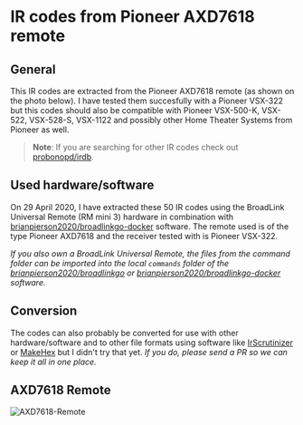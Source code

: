 # IR codes from Pioneer AXD7618 remote

## General
This IR codes are extracted from the Pioneer AXD7618 remote (as shown on the photo below). I have tested them succesfully with a Pioneer VSX-322 but this codes should also be compatible with Pioneer VSX-500-K, VSX-522, VSX-528-S, VSX-1122 and possibly other Home Theater Systems from Pioneer as well.

> **Note**: If you are searching for other IR codes check out [probonopd/irdb](https://github.com/probonopd/irdb).

## Used hardware/software
On 29 April 2020, I have extracted these 50 IR codes using the BroadLink Universal Remote (RM mini 3) hardware in combination with [brianpierson2020/broadlinkgo-docker](https://github.com/brianpierson2020/broadlinkgo-docker) software. The remote used is of the type Pioneer AXD7618 and the receiver tested with is Pioneer VSX-322.

_If you also own a BroadLink Universal Remote, the files from the command folder can be imported into the local `commands` folder of the [brianpierson2020/broadlinkgo](https://github.com/rob121/broadlinkgo) or [brianpierson2020/broadlinkgo-docker](https://github.com/brianpierson2020/broadlinkgo-docker) software._

## Conversion
The codes can also probably be converted for use with other hardware/software and to other file formats using software like [IrScrutinizer](https://github.com/bengtmartensson/IrScrutinizer) or [MakeHex](https://github.com/probonopd/MakeHex) but I didn't try that yet. _If you do, please send a PR so we can keep it all in one place._

## AXD7618 Remote

![AXD7618-Remote](https://user-images.githubusercontent.com/64499648/80621061-0e924700-8a47-11ea-984c-857e3722e210.jpg)
